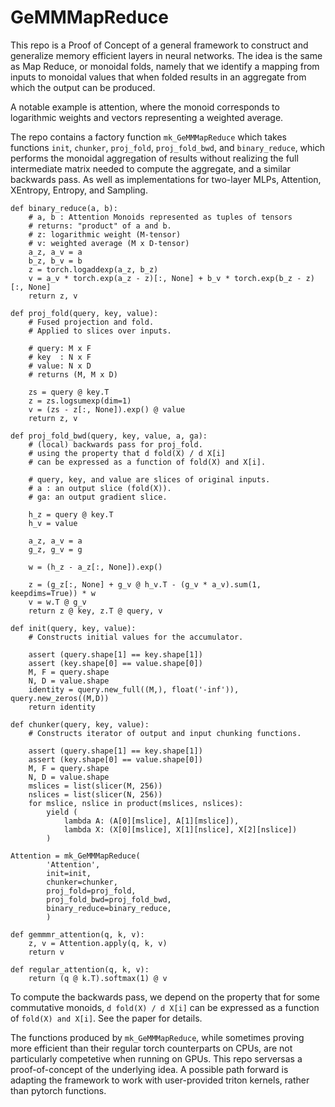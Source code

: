 # GeMMMapReduce

This repo is a Proof of Concept of a general framework to construct and generalize 
memory efficient layers in neural networks. The idea is the same as Map Reduce, 
or monoidal folds, namely that we identify a mapping from inputs to monoidal 
values that when folded results in an aggregate from which the output can be
produced. 

A notable example is attention, where the monoid corresponds to logarithmic
weights and vectors representing a weighted average.

The repo contains a factory function `mk_GeMMMapReduce` which takes functions `init`, `chunker`, `proj_fold`, 
`proj_fold_bwd`, and `binary_reduce`, which performs the monoidal aggregation of results without realizing the full intermediate matrix needed
to compute the aggregate, and a similar backwards pass. As well as implementations for two-layer MLPs, Attention, XEntropy, Entropy, and Sampling.

```
def binary_reduce(a, b):
    # a, b : Attention Monoids represented as tuples of tensors
    # returns: "product" of a and b.
    # z: logarithmic weight (M-tensor)
    # v: weighted average (M x D-tensor)
    a_z, a_v = a
    b_z, b_v = b
    z = torch.logaddexp(a_z, b_z)
    v = a_v * torch.exp(a_z - z)[:, None] + b_v * torch.exp(b_z - z)[:, None]
    return z, v

def proj_fold(query, key, value):
    # Fused projection and fold.
    # Applied to slices over inputs.

    # query: M x F
    # key  : N x F
    # value: N x D
    # returns (M, M x D)

    zs = query @ key.T
    z = zs.logsumexp(dim=1)
    v = (zs - z[:, None]).exp() @ value
    return z, v

def proj_fold_bwd(query, key, value, a, ga):
    # (local) backwards pass for proj_fold.
    # using the property that d fold(X) / d X[i]
    # can be expressed as a function of fold(X) and X[i]. 

    # query, key, and value are slices of original inputs.
    # a : an output slice (fold(X)).
    # ga: an output gradient slice. 

    h_z = query @ key.T
    h_v = value

    a_z, a_v = a
    g_z, g_v = g

    w = (h_z - a_z[:, None]).exp()

    z = (g_z[:, None] + g_v @ h_v.T - (g_v * a_v).sum(1, keepdims=True)) * w
    v = w.T @ g_v
    return z @ key, z.T @ query, v

def init(query, key, value):
    # Constructs initial values for the accumulator.

    assert (query.shape[1] == key.shape[1])
    assert (key.shape[0] == value.shape[0])
    M, F = query.shape
    N, D = value.shape
    identity = query.new_full((M,), float('-inf')), query.new_zeros((M,D))
    return identity

def chunker(query, key, value):
    # Constructs iterator of output and input chunking functions.

    assert (query.shape[1] == key.shape[1])
    assert (key.shape[0] == value.shape[0])
    M, F = query.shape
    N, D = value.shape
    mslices = list(slicer(M, 256))
    nslices = list(slicer(N, 256))
    for mslice, nslice in product(mslices, nslices):
        yield (
            lambda A: (A[0][mslice], A[1][mslice]),
            lambda X: (X[0][mslice], X[1][nslice], X[2][nslice])
        )

Attention = mk_GeMMMapReduce(
        'Attention',
        init=init,
        chunker=chunker,
        proj_fold=proj_fold,
        proj_fold_bwd=proj_fold_bwd,
        binary_reduce=binary_reduce,
        )

def gemmmr_attention(q, k, v):
    z, v = Attention.apply(q, k, v)
    return v

def regular_attention(q, k, v):
    return (q @ k.T).softmax(1) @ v
```

To compute the backwards pass, we depend on the property that for some commutative monoids, `d fold(X) / d X[i]` can be expressed
as a function of `fold(X) and X[i]`. See the paper for details.

The functions produced by `mk_GeMMMapReduce`, while sometimes proving more efficient than their regular torch counterparts on CPUs, are not
particularly competetive when running on GPUs. This repo serversas a proof-of-concept of the underlying idea. A possible path forward
is adapting the framework to work with user-provided triton kernels, rather than pytorch functions.
